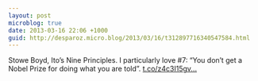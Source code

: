 ```yaml
---
layout: post
microblog: true
date: 2013-03-16 22:06 +1000
guid: http://desparoz.micro.blog/2013/03/16/t312897716340547584.html
---
```

Stowe Boyd, Ito’s Nine Principles. I particularly love #7: “You don’t get a Nobel Prize for doing what you are told”. [t.co/z4c3I15gv...](http://t.co/z4c3I15gvG)
